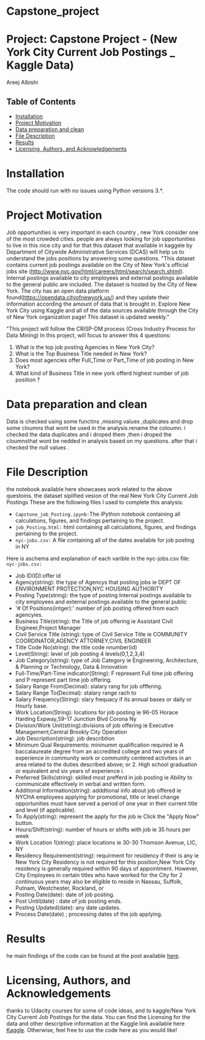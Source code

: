 # Capstone_project

# Project: Capstone Project - (New York City Current Job Postings _ Kaggle Data)
Areej Albishi
## Table of Contents

<ul>
<li><a href="#Installation">Installation</a></li>
<li><a href="#Project Motivation">Project Motivation</a></li>
<li><a href="#Data preparation and clean">Data preparation and clean</a></li>
<li><a href="#File Description">File Description</a></li>
<li><a href="#Results">Results</a></li>
<li><a href="#Licensing, Authors, and Acknowledgements">Licensing, Authors, and Acknowledgements</a></li>
</ul>


<a id='Installation'></a>
# Installation
The code should run with no issues using Python versions 3.*.
<a id='Project Motivation'></a>

# Project Motivation
Job opportunities is very important in each country , new York consider one of the most crowded cities. people are always looking for job opportunities to live in this nice city and for that this dataset that available in kaggele by Department of Citywide Administrative Services (DCAS) will help us to understand the jobs positions by answering some questions. "This dataset contains current job postings available on the City of New York's official jobs site (http://www.nyc.gov/html/careers/html/search/search.shtml). Internal postings available to city employees and external postings available to the general public are included. The dataset is hosted by the City of New York. The city has an open data platform found(https://opendata.cityofnewyork.us/) and they update their information according the amount of data that is brought in. Explore New York City using Kaggle and all of the data sources available through the City of New York organization page! This dataset is updated weekly."

"This project will follow the CRISP-DM process (Cross Industry Process for Data Mining)
In this project, will focus to answer this 4 questions:
1.  What is the top job posting Agencies in New York City? 
2.  What is the Top Business Title needed in New York?
3.  Does most agencies offer Full_Time or Part_Time of job posting in New York?
4.  What kind of Business Title in new york offerd highest number of job position ?

<a id='Data preparation and clean'></a>
# Data preparation and clean
Data is checked using some functins ,missing values ,duplicates and drop some cloumns that wont be used in the analysis.rename the coloumn. i checked the data duplicates and i droped them ,then i droped the cloumnsthat wont be nedded in analysis based on my questions. after that i checked the null values .
  

<a id='File Description'></a>
# File Description
the notebook available here showcases work related to the above questoins.
the dataset siplified vesion of the real New York City Current Job Postings
These are the following files I used to complete this analysis:
- `Capstone_job_Posting.ipynb:`The iPython notebook containing all calculations, figures, and findings pertaining to the project.
- `job_Posting.html:` html containing all calculations, figures, and findings pertaining to the project.
- `nyc-jobs.csv:` A file containing all of the dates available for job posting in NY

Here is aschema and explanation of each varible in the nyc-jobs.csv file:
 `nyc-jobs.csv:`
- Job ID(ID):offer id
- Agency(string): the type of Agencys that posting jobs ie DEPT OF ENVIRONMENT PROTECTION,NYC HOUSING AUTHORITY
- Posting Type(string): the type of posting  Internal postings available to city employees and external postings available to the general public 
- '# Of Positions(intger):' number of job posting offered from each agencyies.
- Business Title(string): the Title of job offering ie Assistant Civil Engineer,Project Manager
- Civil Service Title (string): type of Civil Service Title ie COMMUNITY COORDINATOR,AGENCY ATTORNEY,CIVIL ENGINEER
- Title Code No(string): the title code nnumber(id) 
- Level(String): level of job posting 4 levels(0,1,2,3,4)
- Job Category(string): type of Job Category ie Engineering, Architecture, & Planning or Technology, Data & Innovation
- Full-Time/Part-Time indicator(String): F represent Full time job offering and P represent part time job offering.
- Salary Range From(Decimal): slalary rang for job offfering.
- Salary Range To(Decimal): stalary range rach to 
- Salary Frequency(String): slary frequacy if its annual bases or daily or Hourly base.
- Work Location(String): locations for job posting ie 96-05 Horace Harding Expway,59-17 Junction Blvd Corona Ny
- Division/Work Unit(string):divisions of job offering ie Executive Management,Central Brookly City Operation
- Job Description(string): job describtion
- Minimum Qual Requirements: mininumm qualification required ie  A baccalaureate degree from an accredited college and two years of experience in community work or community centered activities in an area related to the duties described above; or 2. High school graduation or equivalent and six years of experience i.
- Preferred Skills(string): skilled most prefferd in job posting ie Ability to communicate effectively in verbal and written form.
- Additional Information(string): adddtional info about job offered ie NYCHA employees applying for promotional, title or level change opportunities must have served a period of one year in their current title and level (if applicable).
- To Apply(string): represent the apply for the job ie Click the "Apply Now" button.
- Hours/Shift(string): number of hours or shifts with job ie 35 hours per week
- Work Location 1(string): place locations ie 30-30 Thomson Avenue, LIC, NY
- Residency Requirement(string): requirment for residency if their is any  ie New York City Residency is not required for this position,New York City residency is generally required within 90 days of appointment. However, City Employees in certain titles who have worked for the City for 2 continuous years may also be eligible to reside in Nassau, Suffolk, Putnam, Westchester, Rockland, or
- Posting Date(date): date of job posting.
- Post Until(date) : date of job posting ends.
- Posting Updated(date): any date updates.
- Process Date(date) ; processing dates of the job applying.







<a id='Results'></a>
# Results
he main findings of the code can be found at the post available [here](https://medium.com/@joshua.chyeung/send-out-a-starbucks-offer-that-you-cannot-resist-2d4d7d18b417).



<a id='Licensing, Authors, and Acknowledgements'></a>

# Licensing, Authors, and Acknowledgements

thanks to Udacity courses for some of code ideas, and to kaggle/New York City Current Job Postings for the data. You can find the Licensing for the data and other descriptive information at the Kaggle link available here <a href="https://www.kaggle.com/new-york-city/new-york-city-current-job-postings">Kaggle</a>. Otherwise, feel free to use the code here as you would like!
